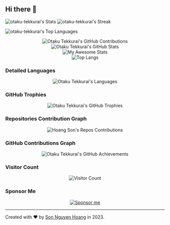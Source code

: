 ## Hi there 👋

![otaku-tekkurai's Stats](https://github-readme-stats.vercel.app/api?username=otaku-tekkurai&theme=tokyonight&show_icons=true&hide_border=false&count_private=true) ![otaku-tekkurai's Streak](https://github-readme-streak-stats.herokuapp.com/?user=otaku-tekkurai&theme=tokyonight&hide_border=false)

![otaku-tekkurai's Top Languages](https://github-readme-stats.vercel.app/api/top-langs/?username=otaku-tekkurai&theme=tokyonight&show_icons=true&hide_border=false&layout=compact)


<div align="center">
    <img src="https://github-contribution-stats.vercel.app/api/?username=otaku-tekkurai&theme=radical&layout=compact" alt="Otaku Tekkurai's GitHub Contributions" />
</div>

<div align="center">
    <img src="https://github-readme-stats.vercel.app/api?username=otaku-tekkurai&show_icons=true&theme=radical" alt="Otaku Tekkurai's GitHub Stats" />
</div>

<div align="center">
    <img src="https://awesome-github-stats.azurewebsites.net/user-stats/otaku-tekkurai?cardType=level&theme=radical&preferLogin=false" alt="My Awesome Stats" />
</div>

<div align="center">
    <img src="https://github-readme-stats.vercel.app/api/top-langs/?username=otaku-tekkurai&layout=compact&theme=radical&langs_count=20" alt="Top Langs" />
</div>


### Detailed Languages
<div align="center">
    <img src="https://github-readme-stats.vercel.app/api/top-langs/?username=otaku-tekkurai&langs_count=20&theme=radical" alt="Otaku Tekkurai's Languages" />
</div>

### GitHub Trophies
<div align="center">
    <img src="https://github-profile-trophy.vercel.app/?username=otaku-tekkurai&theme=radical&no-frame=true&margin-w=4" alt="Otaku Tekkurai's GitHub Trophies" />
</div>

### Repositories Contribution Graph
<div align="center">
    <img src="https://ghchart.rshah.org/otaku-tekkurai" alt="Hoang Son's Repos Contributions" />
</div>

### GitHub Contributions Graph
<div align="center">
    <img src="https://github-profile-summary-cards.vercel.app/api/cards/profile-details?username=otaku-tekkurai&theme=radical" alt="Otaku Tekkurai's GitHub Achievements" />
</div>

### Visitor Count
<div align="center">
    <img src="https://visitor-badge.laobi.icu/badge?page_id=hoangsonww.hoangsonww" alt="Visitor Count" />
</div>

### Sponsor Me
<div align="center">
    <a href="https://github.com/sponsors/hoangsonww">
        <img src="https://img.shields.io/badge/Sponsor-%40hoangsonww-blue?style=flat&logo=github" alt="Sponsor me" />
    </a>
</div>

---

Created with ❤️ by [Son Nguyen Hoang](https://github.com/hoangsonww) in 2023.

